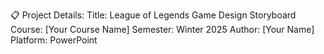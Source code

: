 📋 Project Details:
Title: League of Legends Game Design Storyboard
Course: [Your Course Name]
Semester: Winter 2025
Author: [Your Name]
Platform: PowerPoint

